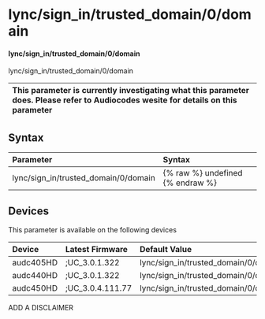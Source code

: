 ﻿---
description: lync/sign_in/trusted_domain/0/domain
search: false
---

# lync/sign_in/trusted_domain/0/domain

#### lync/sign_in/trusted_domain/0/domain

lync/sign_in/trusted_domain/0/domain


| This parameter is currently investigating what this parameter does. Please refer to Audiocodes wesite for details on this parameter | 
| :--- |

## Syntax
| Parameter | Syntax |
| :--- | :--- |
|lync/sign_in/trusted_domain/0/domain | {% raw %} undefined {% endraw %}|

## Devices
This parameter is available on the following devices

| Device | Latest Firmware | Default Value |
|:---|:---|:---|
| audc405HD | ;UC_3.0.1.322 | lync/sign_in/trusted_domain/0/domain=lync.com 
| audc440HD | ;UC_3.0.1.322 | lync/sign_in/trusted_domain/0/domain=lync.com 
| audc450HD | ;UC_3.0.4.111.77 | lync/sign_in/trusted_domain/0/domain=lync.com 

ADD A DISCLAIMER
